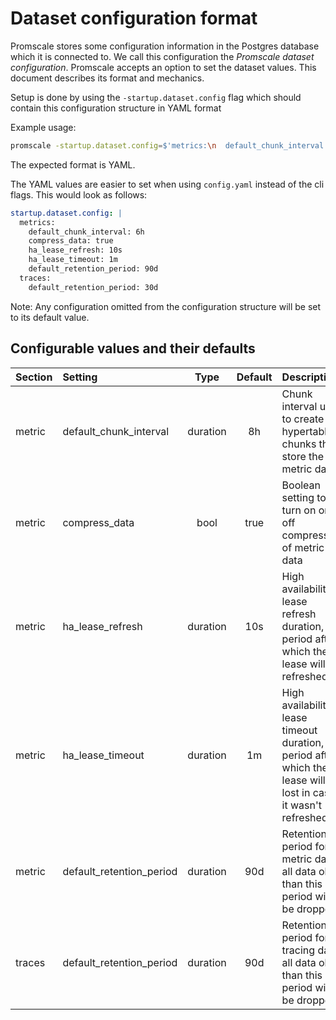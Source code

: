 # Dataset configuration format

Promscale stores some configuration information in the Postgres database which it is connected to. We call this configuration the _Promscale dataset configuration_. Promscale accepts an option to set the dataset values. This document describes its format and mechanics.

Setup is done by using the `-startup.dataset.config` flag which should contain this configuration structure in YAML format

Example usage:
```bash
promscale -startup.dataset.config=$'metrics:\n  default_chunk_interval: 6h'
```

The expected format is YAML.

The YAML values are easier to set when using `config.yaml` instead of the cli flags. This would look as follows:

```yaml
startup.dataset.config: |
  metrics:
    default_chunk_interval: 6h
    compress_data: true
    ha_lease_refresh: 10s
    ha_lease_timeout: 1m
    default_retention_period: 90d
  traces:
    default_retention_period: 30d
```

Note: Any configuration omitted from the configuration structure will be set to its default value.

## Configurable values and their defaults

| Section | Setting                  |   Type   | Default | Description                                                                                                     |
|:--------|:-------------------------|:--------:|:-------:|:----------------------------------------------------------------------------------------------------------------|
| metric  | default_chunk_interval   | duration |   8h    | Chunk interval used to create hypertable chunks that store the metric data                                      |
| metric  | compress_data            |   bool   |  true   | Boolean setting to turn on or off compression of metric data                                                    |
| metric  | ha_lease_refresh         | duration |   10s   | High availability lease refresh duration, period after which the lease will be refreshed                        |
| metric  | ha_lease_timeout         | duration |   1m    | High availability lease timeout duration, period after which the lease will be lost in case it wasn't refreshed |
| metric  | default_retention_period | duration |   90d   | Retention period for metric data, all data older than this period will be dropped                               |
| traces  | default_retention_period | duration |   90d   | Retention period for tracing data, all data older than this period will be dropped                              |

